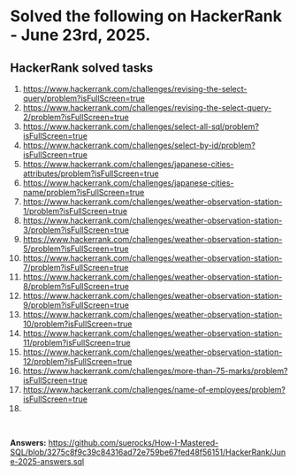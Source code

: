 # Solved the following on HackerRank - June 23rd, 2025.

## HackerRank solved tasks
1. https://www.hackerrank.com/challenges/revising-the-select-query/problem?isFullScreen=true
2. https://www.hackerrank.com/challenges/revising-the-select-query-2/problem?isFullScreen=true
3. https://www.hackerrank.com/challenges/select-all-sql/problem?isFullScreen=true
4. https://www.hackerrank.com/challenges/select-by-id/problem?isFullScreen=true
5. https://www.hackerrank.com/challenges/japanese-cities-attributes/problem?isFullScreen=true
6. https://www.hackerrank.com/challenges/japanese-cities-name/problem?isFullScreen=true
7. https://www.hackerrank.com/challenges/weather-observation-station-1/problem?isFullScreen=true
8. https://www.hackerrank.com/challenges/weather-observation-station-3/problem?isFullScreen=true
9. https://www.hackerrank.com/challenges/weather-observation-station-5/problem?isFullScreen=true
10. https://www.hackerrank.com/challenges/weather-observation-station-7/problem?isFullScreen=true
11. https://www.hackerrank.com/challenges/weather-observation-station-8/problem?isFullScreen=true
12. https://www.hackerrank.com/challenges/weather-observation-station-9/problem?isFullScreen=true
13. https://www.hackerrank.com/challenges/weather-observation-station-10/problem?isFullScreen=true
14. https://www.hackerrank.com/challenges/weather-observation-station-11/problem?isFullScreen=true
15. https://www.hackerrank.com/challenges/weather-observation-station-12/problem?isFullScreen=true
16. https://www.hackerrank.com/challenges/more-than-75-marks/problem?isFullScreen=true
17. https://www.hackerrank.com/challenges/name-of-employees/problem?isFullScreen=true
18. 

<br>

**Answers:** https://github.com/suerocks/How-I-Mastered-SQL/blob/3275c8f9c39c84316ad72e759be67fed48f56151/HackerRank/June-2025-answers.sql
